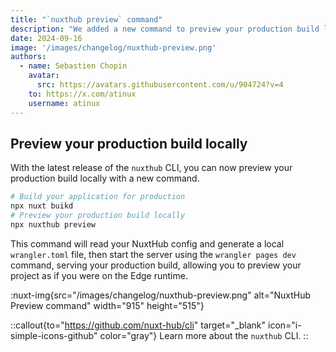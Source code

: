 ```yaml
---
title: "`nuxthub preview` command"
description: "We added a new command to preview your production build locally with `wrangler`."
date: 2024-09-16
image: '/images/changelog/nuxthub-preview.png'
authors:
  - name: Sebastien Chopin
    avatar: 
      src: https://avatars.githubusercontent.com/u/904724?v=4
    to: https://x.com/atinux
    username: atinux
---
```


## Preview your production build locally

With the latest release of the `nuxthub` CLI, you can now preview your production build locally with a new command.

```bash [Terminal]
# Build your application for production
npx nuxt buikd
# Preview your production build locally
npx nuxthub preview
```

This command will read your NuxtHub config and generate a local `wrangler.toml` file, then start the server using the `wrangler pages dev` command, serving your production build, allowing you to preview your project as if you were on the Edge runtime.

:nuxt-img{src="/images/changelog/nuxthub-preview.png" alt="NuxtHub Preview command" width="915" height="515"}

::callout{to="https://github.com/nuxt-hub/cli" target="_blank" icon="i-simple-icons-github" color="gray"}
Learn more about the `nuxthub` CLI.
::
